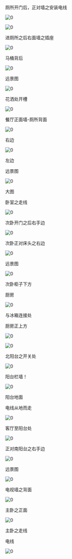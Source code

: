 厕所开门后，正对墙之安装电线

![0](https://note.youdao.com/yws/res/4842/c6f4532bc1ec270a4085c8e39eba4f1c)

![0](https://note.youdao.com/yws/res/4843/dfe637cd92e74d54c6286a38fbbf5a4a)

进厕所之后右面墙之插座

![0](https://note.youdao.com/yws/res/4844/dc84330328e458d26d2b94f3c8297b90)

马桶背后

![0](https://note.youdao.com/yws/res/4845/23fa4659e3a761fa37be8b06c206437c)

远景图

![0](https://note.youdao.com/yws/res/4846/756f2ac30e27d1a6f1df7449508a6ead)

花洒处开槽

![0](https://note.youdao.com/yws/res/4847/07c201a4f4836c2bdfd4164c4e04bfe6)

餐厅正面墙-厕所背面

![0](https://note.youdao.com/yws/res/4848/bc3ff89bda3ca2f2bb24f7edd21b7a0f)

右边

![0](https://note.youdao.com/yws/res/4849/a97743c7182d8490b73d5dc2ce00a4c2)

左边

远景图

![0](https://note.youdao.com/yws/res/4850/420b46a378509002039b7a8cb2e5aefc)

大图

卧室之走线

![0](https://note.youdao.com/yws/res/4851/89f1f14aa08330d122857d835eb13abd)

次卧开门之后右手边

![0](https://note.youdao.com/yws/res/4852/dea55e2fed2dba83ae2d1229a3dbb826)

次卧正对床头之右边

![0](https://note.youdao.com/yws/res/4853/cc9cee22153b237a73c0a56410b3528b)

远景图

![0](https://note.youdao.com/yws/res/4854/a7a940aaae7df7d29eb6479bf902d7ac)

次卧柜子下方

厨房

![0](https://note.youdao.com/yws/res/4867/b6d9aa460b34c1335202798b7faffe73)

与冰箱连接处

厨房正上方

![0](https://note.youdao.com/yws/res/4855/23bc7644ba96dbea5a38c55584fbee77)

![0](https://note.youdao.com/yws/res/4856/ad92999758d148ba10a221eeb4f7f470)

北阳台之开关处

![0](https://note.youdao.com/yws/res/4857/8eee7e7e959d4ca1872c42b41e6ed29e)

阳台栏墙！

![0](https://note.youdao.com/yws/res/4858/433f0dd49a0a8c06a51893e5a2bcb2ca)

阳台地面

电线从地而走

![0](https://note.youdao.com/yws/res/4859/0c0172f997960fa0d4b8cf78108c3c26)

客厅至阳台处

![0](https://note.youdao.com/yws/res/4860/2811772d25476763a5d77c5d543a323d)

正对南阳台之右手边

![0](https://note.youdao.com/yws/res/4861/40f55549eb1ddf846d93a9ca1d99f0bd)

远景图

![0](https://note.youdao.com/yws/res/4863/afba62bbea0597fc123a2a5f00ce9968)

电视墙之背面

![0](https://note.youdao.com/yws/res/4864/a4d85edc35c8e180b9a67ebc43b19da8)

主卧之正面

![0](https://note.youdao.com/yws/res/4865/56fff2228651f9d4802a653fee6e704f)

主卧之走线

电线

![0](https://note.youdao.com/yws/res/4866/2037234b43227c9cb297176581172ddb)